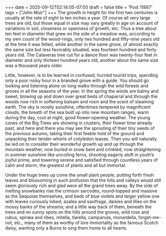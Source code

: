 +++
date = 2025-09-12T02:14:05-07:00
draft = false
title = 'Post 11867'
tags = ["John Muir"]
+++
The growth in height for the first two centuries is usually at the rate of eight to ten inches a year. Of course all very large trees are old, but those equal in size may vary greatly in age on account of variations in soil, closeness or openness of growth, etc. Thus a tree about ten feet in diameter that grew on the side of a meadow was, according to my own count of the wood-rings, only two hundred and fifty-nine years old at the time it was felled, while another in the same grove, of almost exactly the same size but less favorably situated, was fourteen hundred and forty years old. The Calaveras tree cut for a dance floor was twenty-four feet in diameter and only thirteen hundred years old, another about the same size was a thousand years older.

Little, however, is to be learned in confused, hurried tourist trips, spending only a poor noisy hour in a branded grove with a guide. You should go looking and listening alone on long walks through the wild forests and groves in all the seasons of the year. In the spring the winds are balmy and sweet, blowing up and down over great beds of chaparral and through the woods now rich in softening balsam and rosin and the scent of steaming earth. The sky is mostly sunshine, oftentimes tempered by magnificent clouds, the breath of the sea built up into new mountain ranges, warm during the day, cool at night, good flower-opening weather. The young cones of the Big Trees are showing in clusters, their flower time already past, and here and there you may see the sprouting of their tiny seeds of the previous autumn, taking their first feeble hold of the ground and unpacking their tender whorls of cotyledon leaves. Then you will naturally be led on to consider their wonderful growth up and up through the mountain weather, now buried in snow bent and crinkled, now straightening in summer sunshine like uncoiling ferns, shooting eagerly aloft in youth’s joyful prime, and towering serene and satisfied through countless years of calm and storm, the greatest of plants and all but immortal.

Under the huge trees up come the small plant people, putting forth fresh leaves and blossoming in such profusion that the hills and valleys would still seem gloriously rich and glad were all the grand trees away. By the side of melting snowbanks rise the crimson sarcodes, round-topped and massive as the Sequoias themselves, and beds of blue violets and larger yellow one with leaves curiously lobed; azalea and saxifrage, daisies and lilies on the mossy banks of the streams; and a little way back of them, beneath the trees and on sunny spots on the hills around the groves, wild rose and rubus, spiræa and ribes, mitella, tiarella, campanula, monardella, forget-me-not, etc., many of them as worthy of lore immortality as the famous Scotch daisy, wanting only a Burns to sing them home to all hearts.
